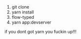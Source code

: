 1. git clone
2. yarn install
3. flow-typed
4. yarn app:devserver

if you dont got yarn you fuckin up!!!
